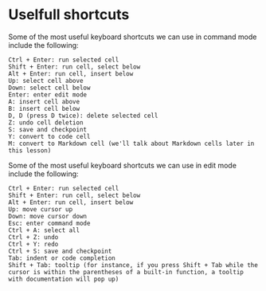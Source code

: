 # Uselfull shortcuts

Some of the most useful keyboard shortcuts we can use in command mode include the following:

    Ctrl + Enter: run selected cell
    Shift + Enter: run cell, select below
    Alt + Enter: run cell, insert below
    Up: select cell above
    Down: select cell below
    Enter: enter edit mode
    A: insert cell above
    B: insert cell below
    D, D (press D twice): delete selected cell
    Z: undo cell deletion
    S: save and checkpoint
    Y: convert to code cell
    M: convert to Markdown cell (we'll talk about Markdown cells later in this lesson)

Some of the most useful keyboard shortcuts we can use in edit mode include the following:

    Ctrl + Enter: run selected cell
    Shift + Enter: run cell, select below
    Alt + Enter: run cell, insert below
    Up: move cursor up
    Down: move cursor down
    Esc: enter command mode
    Ctrl + A: select all
    Ctrl + Z: undo
    Ctrl + Y: redo
    Ctrl + S: save and checkpoint
    Tab: indent or code completion
    Shift + Tab: tooltip (for instance, if you press Shift + Tab while the cursor is within the parentheses of a built-in function, a tooltip with documentation will pop up)
